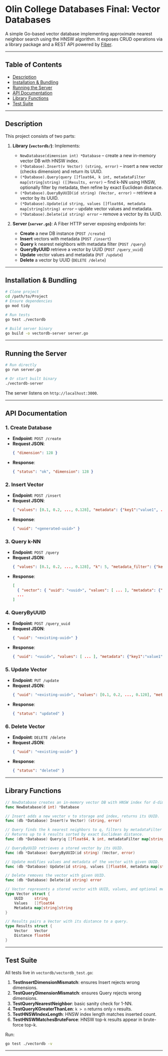 # Olin College Databases Final: Vector Databases

A simple Go-based vector database implementing approximate nearest neighbor search using the HNSW algorithm. It exposes CRUD operations via a library package and a REST API powered by [Fiber](https://github.com/gofiber/fiber).

---

## Table of Contents

- [Description](#description)
- [Installation & Bundling](#installation--bundling)
- [Running the Server](#running-the-server)
- [API Documentation](#api-documentation)
- [Library Functions](#library-functions)
- [Test Suite](#test-suite)

---

## Description

This project consists of two parts:

1. **Library (`vectordb/`)**: Implements:
   - `NewDatabase(dimension int) *Database` – create a new in-memory vector DB with HNSW index.
   - `(*Database).Insert(v Vector) (string, error)` – insert a new vector (checks dimension) and return its UUID.
   - `(*Database).Query(query []float64, k int, metadataFilter map[string]string) ([]Results, error)` – find k-NN using HNSW, optionally filter by metadata, then refine by exact Euclidean distance.
   - `(*Database).QueryByUUID(id string) (Vector, error)` – retrieve a vector by its UUID.
   - `(*Database).Update(id string, values []float64, metadata map[string]string) error` – update vector values and metadata.
   - `(*Database).Delete(id string) error` – remove a vector by its UUID.

2. **Server (`server.go`)**: A Fiber HTTP server exposing endpoints for:
   - **Create** a new DB instance (`POST /create`)
   - **Insert** vectors with metadata (`POST /insert`)
   - **Query** k nearest neighbors with metadata filter (`POST /query`)
   - **QueryByUUID** retrieve a vector by UUID (`POST /query_uuid`)
   - **Update** vector values and metadata (`PUT /update`)
   - **Delete** a vector by UUID (`DELETE /delete`)

---

## Installation & Bundling

```bash
# Clone project
cd /path/to/Project
# Ensure dependencies
go mod tidy

# Run tests
go test ./vectordb

# Build server binary
go build -o vectordb-server server.go
```

---

## Running the Server

```bash
# Run directly
go run server.go

# Or start built binary
./vectordb-server
```
The server listens on `http://localhost:3000`.

---

## API Documentation

### 1. Create Database

- **Endpoint**: `POST /create`
- **Request JSON**:
  ```json
  { "dimension": 128 }
  ```
- **Response**:
  ```json
  { "status": "ok", "dimension": 128 }
  ```

### 2. Insert Vector

- **Endpoint**: `POST /insert`
- **Request JSON**:
  ```json
  { "values": [0.1, 0.2, ..., 0.128], "metadata": {"key1":"value1", ...} }
  ```
- **Response**:
  ```json
  { "uuid": "<generated-uuid>" }
  ```

### 3. Query k-NN

- **Endpoint**: `POST /query`
- **Request JSON**:
  ```json
  { "values": [0.1, 0.2, ..., 0.128], "k": 5, "metadata_filter": {"key1":"value1"} }
  ```
- **Response**:
  ```json
  [
    { "vector": { "uuid": "<uuid>", "values": [ ... ], "metadata": {"key1":"value1"} }, "distance": 0.123 },
    ...
  ]
  ```

### 4. QueryByUUID

- **Endpoint**: `POST /query_uuid`
- **Request JSON**:
  ```json
  { "uuid": "<existing-uuid>" }
  ```
- **Response**:
  ```json
  { "uuid": "<uuid>", "values": [ ... ], "metadata": {"key1":"value1"} }
  ```

### 5. Update Vector

- **Endpoint**: `PUT /update`
- **Request JSON**:
  ```json
  { "uuid": "<existing-uuid>", "values": [0.1, 0.2, ..., 0.128], "metadata": {"key1":"value1", ...} }
  ```
- **Response**:
  ```json
  { "status": "updated" }
  ```

### 6. Delete Vector

- **Endpoint**: `DELETE /delete`
- **Request JSON**:
  ```json
  { "uuid": "<existing-uuid>" }
  ```
- **Response**:
  ```json
  { "status": "deleted" }
  ```

---

## Library Functions

```go
// NewDatabase creates an in-memory vector DB with HNSW index for d-dimension.
func NewDatabase(d int) *Database

// Insert adds a new vector v to storage and index, returns its UUID.
func (db *Database) Insert(v Vector) (string, error)

// Query finds the k nearest neighbors to q, filters by metadataFilter if provided.
// Returns up to k results sorted by exact Euclidean distance.
func (db *Database) Query(q []float64, k int, metadataFilter map[string]string) ([]Results, error)

// QueryByUUID retrieves a stored vector by its UUID.
func (db *Database) QueryByUUID(id string) (Vector, error)

// Update modifies values and metadata of the vector with given UUID.
func (db *Database) Update(id string, values []float64, metadata map[string]string) error

// Delete removes the vector with given UUID.
func (db *Database) Delete(id string) error

// Vector represents a stored vector with UUID, values, and optional metadata.
type Vector struct {
    UUID     string
    Values   []float64
    Metadata map[string]string
}

// Results pairs a Vector with its distance to a query.
type Results struct {
    Vector   Vector
    Distance float64
}
```

---

## Test Suite

All tests live in `vectordb/vectordb_test.go`:

1. **TestInsertDimensionMismatch**: ensures Insert rejects wrong dimensions.
2. **TestQueryDimensionMismatch**: ensures Query rejects wrong dimensions.
3. **TestQueryNearestNeighbor**: basic sanity check for 1-NN.
4. **TestQueryKGreaterThanLen**: `k > n` returns only `n` results.
5. **TestHNSWIndexLength**: HNSW index length matches inserted count.
6. **TestHNSWMatchesBruteForce**: HNSW top-k results appear in brute-force top-k.

Run:
```bash
go test ./vectordb -v
```

---

